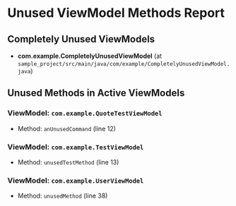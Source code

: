 # Unused ViewModel Methods Report

## Completely Unused ViewModels

- **com.example.CompletelyUnusedViewModel** (at `sample_project/src/main/java/com/example/CompletelyUnusedViewModel.java`)

## Unused Methods in Active ViewModels


### ViewModel: `com.example.QuoteTestViewModel`
- Method: `anUnusedCommand` (line 12)

### ViewModel: `com.example.TestViewModel`
- Method: `unusedTestMethod` (line 13)

### ViewModel: `com.example.UserViewModel`
- Method: `unusedMethod` (line 38)